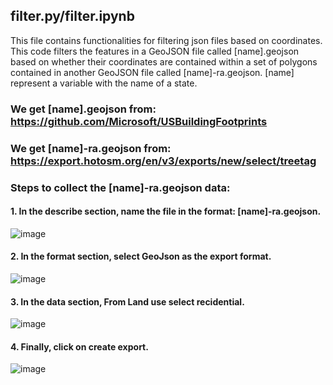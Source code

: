 ## filter.py/filter.ipynb
This file contains functionalities for filtering json files based on coordinates. This code filters the features in a GeoJSON file called [name].geojson based on whether their coordinates are contained within a set of polygons contained in another GeoJSON file called [name]-ra.geojson. [name] represent a variable with the name of a state.

  ### We get [name].geojson from: https://github.com/Microsoft/USBuildingFootprints
  ### We get [name]-ra.geojson from: https://export.hotosm.org/en/v3/exports/new/select/treetag
  
  ### Steps to collect the [name]-ra.geojson data:
  
  #### 1. In the describe section, name the file in the format: [name]-ra.geojson.
  <p align="left"> 
  
  ![image](https://user-images.githubusercontent.com/98301213/218215037-5aa401b9-f3a6-43df-9b70-2237112ef270.png) 
  
  </p>
    
  #### 2.  In the format section, select GeoJson as the export format.
  <p align="left">   
  
  ![image](https://user-images.githubusercontent.com/98301213/218215074-520b4244-4b6f-4479-a25a-eab18246c0a0.png)
    
  </p> 

  #### 3. In the data section, From Land use select recidential.
  <p align="left">
  
  ![image](https://user-images.githubusercontent.com/98301213/218215125-c65b7244-15f9-430b-bd97-2fd4e491d029.png)
    
  </p> 
    
  #### 4. Finally, click on create export.
  <p align="left">
    
  ![image](https://user-images.githubusercontent.com/98301213/218215210-e5af7159-f008-4634-8a67-3be533d39368.png)
    
  </p>
